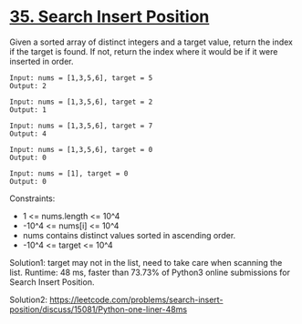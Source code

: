 # [35. Search Insert Position](https://leetcode.com/problems/search-insert-position/)

Given a sorted array of distinct integers and a target value, return the index if the target is found. If not, return the index where it would be if it were inserted in order.

```
Input: nums = [1,3,5,6], target = 5
Output: 2

Input: nums = [1,3,5,6], target = 2
Output: 1

Input: nums = [1,3,5,6], target = 7
Output: 4

Input: nums = [1,3,5,6], target = 0
Output: 0

Input: nums = [1], target = 0
Output: 0
```

Constraints:

- 1 <= nums.length <= 10^4
- -10^4 <= nums[i] <= 10^4
- nums contains distinct values sorted in ascending order.
- -10^4 <= target <= 10^4

Solution1: target may not in the list, need to take care when scanning the list.
Runtime: 48 ms, faster than 73.73% of Python3 online submissions for Search Insert Position.

Solution2: https://leetcode.com/problems/search-insert-position/discuss/15081/Python-one-liner-48ms


